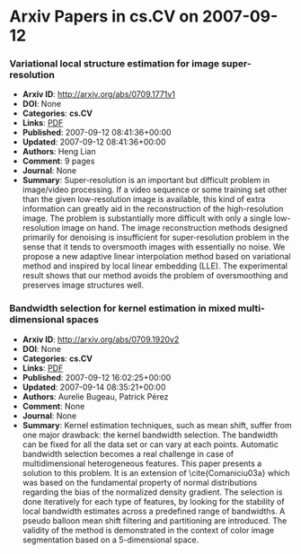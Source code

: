 # Arxiv Papers in cs.CV on 2007-09-12
### Variational local structure estimation for image super-resolution
- **Arxiv ID**: http://arxiv.org/abs/0709.1771v1
- **DOI**: None
- **Categories**: **cs.CV**
- **Links**: [PDF](http://arxiv.org/pdf/0709.1771v1)
- **Published**: 2007-09-12 08:41:36+00:00
- **Updated**: 2007-09-12 08:41:36+00:00
- **Authors**: Heng Lian
- **Comment**: 9 pages
- **Journal**: None
- **Summary**: Super-resolution is an important but difficult problem in image/video processing. If a video sequence or some training set other than the given low-resolution image is available, this kind of extra information can greatly aid in the reconstruction of the high-resolution image. The problem is substantially more difficult with only a single low-resolution image on hand. The image reconstruction methods designed primarily for denoising is insufficient for super-resolution problem in the sense that it tends to oversmooth images with essentially no noise. We propose a new adaptive linear interpolation method based on variational method and inspired by local linear embedding (LLE). The experimental result shows that our method avoids the problem of oversmoothing and preserves image structures well.



### Bandwidth selection for kernel estimation in mixed multi-dimensional spaces
- **Arxiv ID**: http://arxiv.org/abs/0709.1920v2
- **DOI**: None
- **Categories**: **cs.CV**
- **Links**: [PDF](http://arxiv.org/pdf/0709.1920v2)
- **Published**: 2007-09-12 16:02:25+00:00
- **Updated**: 2007-09-14 08:35:21+00:00
- **Authors**: Aurelie Bugeau, Patrick Pérez
- **Comment**: None
- **Journal**: None
- **Summary**: Kernel estimation techniques, such as mean shift, suffer from one major drawback: the kernel bandwidth selection. The bandwidth can be fixed for all the data set or can vary at each points. Automatic bandwidth selection becomes a real challenge in case of multidimensional heterogeneous features. This paper presents a solution to this problem. It is an extension of \cite{Comaniciu03a} which was based on the fundamental property of normal distributions regarding the bias of the normalized density gradient. The selection is done iteratively for each type of features, by looking for the stability of local bandwidth estimates across a predefined range of bandwidths. A pseudo balloon mean shift filtering and partitioning are introduced. The validity of the method is demonstrated in the context of color image segmentation based on a 5-dimensional space.




